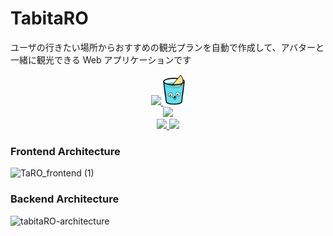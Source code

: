 # TabitaRO

ユーザの行きたい場所からおすすめの観光プランを自動で作成して、アバターと一緒に観光できる Web アプリケーションです

<p align="center">
  <a href="https://skillicons.dev">
    <img src="https://skillicons.dev/icons?i=go" />
    <img width="35px" src="https://raw.githubusercontent.com/gin-gonic/logo/master/color.png" /><br>
    <img src="https://skillicons.dev/icons?i=javascript,react,redux,cs,unity" /><br>
    <img src="https://skillicons.dev/icons?i=typescript,aws"/>
    <img width="45px" src="https://avatars0.githubusercontent.com/u/43080478?v=4?s=100">

  </a>
</p>


### Frontend Architecture

![TaRO_frontend (1)](https://github.com/abhrs0622/TaRO/assets/103473179/49edbbbc-0c74-4397-9283-d0fffb22a1aa)

### Backend Architecture

![tabitaRO-architecture](https://github.com/abhrs0622/TaRO/assets/103555868/b2850244-eab8-4833-99eb-d32a866e6c40)

